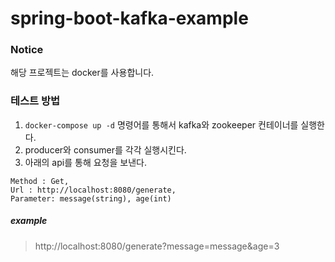 # spring-boot-kafka-example

### Notice
해당 프로젝트는 docker를 사용합니다.

### 테스트 방법

1. `docker-compose up -d` 명령어를 통해서 kafka와 zookeeper 컨테이너를 실행한다. 
2. producer와 consumer를 각각 실행시킨다.
3. 아래의 api를 통해 요청을 보낸다.
 
```
Method : Get,
Url : http://localhost:8080/generate,
Parameter: message(string), age(int)
```
##### example
> http://localhost:8080/generate?message=message&age=3
